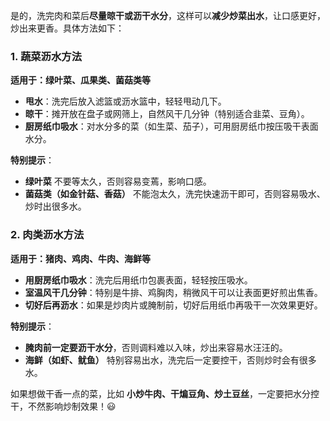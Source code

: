 是的，洗完肉和菜后**尽量晾干或沥干水分**，这样可以**减少炒菜出水**，让口感更好，炒出来更香。具体方法如下：

### **1. 蔬菜沥水方法**  
**适用于：绿叶菜、瓜果类、菌菇类等**  
- **甩水**：洗完后放入滤篮或沥水篮中，轻轻甩动几下。  
- **晾干**：摊开放在盘子或网筛上，自然风干几分钟（特别适合韭菜、豆角）。  
- **厨房纸巾吸水**：对水分多的菜（如生菜、茄子），可用厨房纸巾按压吸干表面水分。  

**特别提示**：
- **绿叶菜** 不要等太久，否则容易变蔫，影响口感。  
- **菌菇类（如金针菇、香菇）** 不能泡太久，洗完快速沥干即可，否则容易吸水、炒时出很多水。  

### **2. 肉类沥水方法**  
**适用于：猪肉、鸡肉、牛肉、海鲜等**  
- **用厨房纸巾吸水**：洗完后用纸巾包裹表面，轻轻按压吸水。  
- **室温风干几分钟**：特别是牛排、鸡胸肉，稍微风干可以让表面更好煎出焦香。  
- **切好后再沥水**：如果是炒肉片或腌制前，切好后用纸巾再吸干一次效果更好。  

**特别提示**：
- **腌肉前一定要沥干水分**，否则调料难以入味，炒出来容易水汪汪的。  
- **海鲜（如虾、鱿鱼）** 特别容易出水，洗完后一定要控干，否则炒时会有很多水。  

如果想做干香一点的菜，比如 **小炒牛肉、干煸豆角、炒土豆丝**，一定要把水分控干，不然影响炒制效果！😃